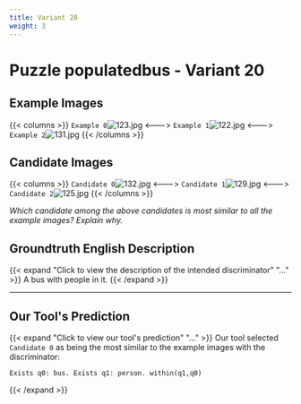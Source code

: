 ```yaml
---
title: Variant 20
weight: 3
---
```


# Puzzle populatedbus - Variant 20

## Example Images
{{< columns >}}
`Example 0`![123.jpg](/natscene_data/images/123.jpg)
<--->
`Example 1`![122.jpg](/natscene_data/images/122.jpg)
<--->
`Example 2`![131.jpg](/natscene_data/images/131.jpg)
{{< /columns >}}

## Candidate Images
{{< columns >}}
`Candidate 0`![132.jpg](/natscene_data/images/132.jpg)
<--->
`Candidate 1`![129.jpg](/natscene_data/images/129.jpg)
<--->
`Candidate 2`![125.jpg](/natscene_data/images/125.jpg)
{{< /columns >}}

*Which candidate among the above candidates is most similar to all the example images? Explain why.*

## Groundtruth English Description

{{< expand "Click to view the description of the intended discriminator" "..." >}}
A bus with people in it.
{{< /expand >}}

---



## Our Tool's Prediction

{{< expand "Click to view our tool's prediction" "..." >}}
Our tool selected `Candidate 0` as being the most similar to the example images with the discriminator:
```plaintext
Exists q0: bus. Exists q1: person. within(q1,q0)
```
{{< /expand >}}
